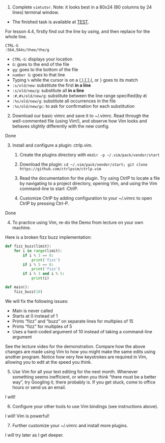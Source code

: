 1. Complete `vimtutor`. Note: it looks best in a 80x24 (80 columns by 24 lines) terminal window.

- The finished task is available at [TEST](./TEST).

For lesson 4.4, firstly find out the line by using, and then replace for the whole line.
```
CTRL-G
:564,564s/thee/the/g
```

- `CTRL-G`: displays your location
- `G`: goes to the end of the file
- `gg`: goes to the bottom of the file
- `number G`: goes to that line
- Typing  `%`  while the cursor is on a (,),[,],{, or } goes to its match
- `:s/old/new`: substitute the first **in a line**
- `:s/old/new/g`: substitute all **in a line**
- `:#,#s/old/new/g`: substitute between the line range specified(by `#`)
- `:%s/old/new/g`: substitute all occurrences in the file
- `:%s/old/new/gc`: to ask for confirmation for each substitution

2. Download our basic vimrc and save it to ~/.vimrc. Read through the well-commented file (using Vim!), and observe how Vim looks and behaves slightly differently with the new config.

Done

3. Install and configure a plugin: ctrlp.vim.

    1. Create the plugins directory with `mkdir -p ~/.vim/pack/vendor/start`

    2. Download the plugin: `cd ~/.vim/pack/vendor/start; git clone https://github.com/ctrlpvim/ctrlp.vim`

    3. Read the documentation for the plugin. Try using CtrlP to locate a file by navigating to a project directory, opening Vim, and using the Vim command-line to start :CtrlP.

    4. Customize CtrlP by adding configuration to your ~/.vimrc to open CtrlP by pressing Ctrl-P.

Done


4. To practice using Vim, re-do the Demo from lecture on your own machine.

Here is a broken fizz buzz implementation:
```python
def fizz_buzz(limit):
    for i in range(limit):
        if i % 3 == 0:
            print('fizz')
        if i % 5 == 0:
            print('fizz')
        if i % 3 and i % 5:
            print(i)

def main():
    fizz_buzz(10)
```

We will fix the following issues:

- Main is never called
- Starts at 0 instead of 1
- Prints “fizz” and “buzz” on separate lines for multiples of 15
- Prints “fizz” for multiples of 5
- Uses a hard-coded argument of 10 instead of taking a command-line argument

See the lecture video for the demonstration. Compare how the above changes are made using Vim to how you might make the same edits using another program. Notice how very few keystrokes are required in Vim, allowing you to edit at the speed you think.

5. Use Vim for all your text editing for the next month. Whenever something seems inefficient, or when you think “there must be a better way”, try Googling it, there probably is. If you get stuck, come to office hours or send us an email.

I will!

6. Configure your other tools to use Vim bindings (see instructions above).
 
I will! Vim is powerful!

7. Further customize your ~/.vimrc and install more plugins.

I will try later as I get deeper.
